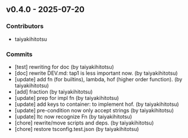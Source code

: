 ## v0.4.0 - 2025-07-20

### Contributors
- taiyakihitotsu

### Commits
- [test] rewriting for doc (by taiyakihitotsu)
- [doc] rewrite DEV.md: tap1 is less important now. (by taiyakihitotsu)
- [update] add fn (for builtins), lambda, hof (higher order function). (by taiyakihitotsu)
- [add] fraction (by taiyakihitotsu)
- [update] prep for impl fn (by taiyakihitotsu)
- [update] add keys to container: to implement hof. (by taiyakihitotsu)
- [update] pre-condition now only accept strings (by taiyakihitotsu)
- [update] ltc now recognize Fn (by taiyakihitotsu)
- [chore] rewrite/move scripts and deps. (by taiyakihitotsu)
- [chore] restore tsconfig.test.json (by taiyakihitotsu)